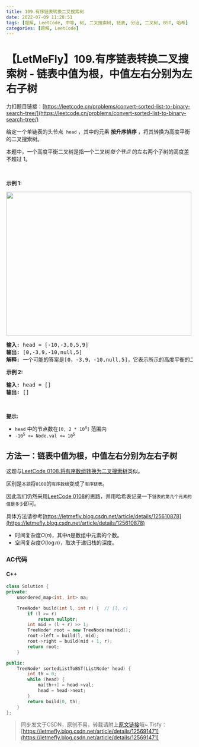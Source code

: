 ```yaml
---
title: 109.有序链表转换二叉搜索树
date: 2022-07-09 11:28:51
tags: [题解, LeetCode, 中等, 树, 二叉搜索树, 链表, 分治, 二叉树, BST, 哈希]
categories: [题解, LeetCode]
---
```


# 【LetMeFly】109.有序链表转换二叉搜索树 - 链表中值为根，中值左右分别为左右子树

力扣题目链接：[https://leetcode.cn/problems/convert-sorted-list-to-binary-search-tree/](https://leetcode.cn/problems/convert-sorted-list-to-binary-search-tree/)

<p>给定一个单链表的头节点 &nbsp;<code>head</code>&nbsp;，其中的元素 <strong>按升序排序</strong> ，将其转换为高度平衡的二叉搜索树。</p>

<p>本题中，一个高度平衡二叉树是指一个二叉树<em>每个节点&nbsp;</em>的左右两个子树的高度差不超过 1。</p>

<p>&nbsp;</p>

<p><strong>示例 1:</strong></p>

<p><img src="https://cors.tisfy.eu.org/https://img-blog.csdnimg.cn/b3c0269ea1ee43d69db7f7f5f61975f2.jpeg" style="height: 388px; width: 500px;" /></p>

<pre>
<strong>输入:</strong> head = [-10,-3,0,5,9]
<strong>输出:</strong> [0,-3,9,-10,null,5]
<strong>解释:</strong> 一个可能的答案是[0，-3,9，-10,null,5]，它表示所示的高度平衡的二叉搜索树。
</pre>

<p><strong>示例 2:</strong></p>

<pre>
<strong>输入:</strong> head = []
<strong>输出:</strong> []
</pre>

<p>&nbsp;</p>

<p><strong>提示:</strong></p>

<ul>
	<li><code>head</code>&nbsp;中的节点数在<code>[0, 2 * 10<sup>4</sup>]</code>&nbsp;范围内</li>
	<li><code>-10<sup>5</sup>&nbsp;&lt;= Node.val &lt;= 10<sup>5</sup></code></li>
</ul>


    
## 方法一：链表中值为根，中值左右分别为左右子树

这题与[LeetCode 0108.将有序数组转换为二叉搜索树](https://leetcode.cn/problems/convert-sorted-array-to-binary-search-tree/)类似。

区别是```本题```将```0108```的```有序数组```变成了```有序链表```。

因此我们仍然采用[LeetCode 0108](https://letmefly.blog.csdn.net/article/details/125610878)的思路，并用哈希表记录一下```链表的第几个元素的值是多少```即可。

具体方法请参考[https://letmefly.blog.csdn.net/article/details/125610878](https://letmefly.blog.csdn.net/article/details/125610878)

+ 时间复杂度$O(n)$，其中$n$是数组中元素的个数。
+ 空间复杂度$O(\log n)$，取决于递归栈的深度。

### AC代码

#### C++

```cpp
class Solution {
private:
    unordered_map<int, int> ma;

    TreeNode* build(int l, int r) {  // [l, r)
        if (l >= r)
            return nullptr;
        int mid = (l + r) >> 1;
        TreeNode* root = new TreeNode(ma[mid]);
        root->left = build(l, mid);
        root->right = build(mid + 1, r);
        return root;
    }

public:
    TreeNode* sortedListToBST(ListNode* head) {
        int th = 0;
        while (head) {
            ma[th++] = head->val;
            head = head->next;
        }
        return build(0, th);
    }
};
```

> 同步发文于CSDN，原创不易，转载请附上[原文链接](https://blog.letmefly.xyz/2022/07/09/LeetCode%200109.%E6%9C%89%E5%BA%8F%E9%93%BE%E8%A1%A8%E8%BD%AC%E6%8D%A2%E4%BA%8C%E5%8F%89%E6%90%9C%E7%B4%A2%E6%A0%91/)哦~
> Tisfy：[https://letmefly.blog.csdn.net/article/details/125691471](https://letmefly.blog.csdn.net/article/details/125691471)
